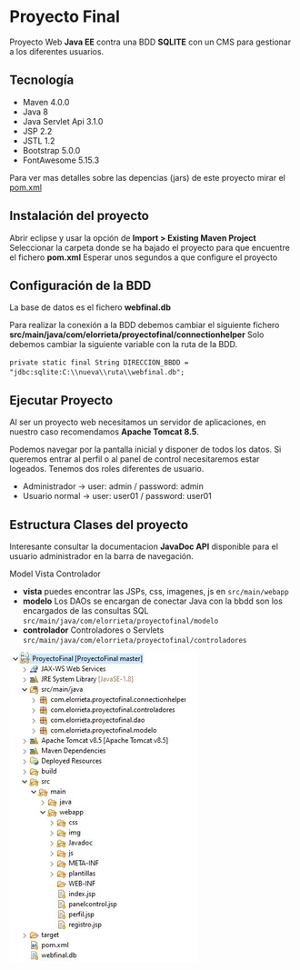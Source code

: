 # Proyecto Final
Proyecto Web **Java EE** contra una BDD **SQLITE** con un CMS para gestionar a los diferentes usuarios.

## Tecnología
- Maven 4.0.0
- Java 8
- Java Servlet Api 3.1.0
- JSP 2.2
- JSTL 1.2
- Bootstrap 5.0.0
- FontAwesome 5.15.3

Para ver mas detalles sobre las depencias (jars) de este proyecto mirar el [pom.xml](https://github.com/Nyhz/Nyhz.github.io/blob/master/pom.xml)

## Instalación del proyecto

Abrir eclipse y usar la opción de **Import > Existing Maven Project**
Seleccionar la carpeta donde se ha bajado el proyecto para que encuentre el fichero **pom.xml**
Esperar unos segundos a que configure el proyecto

## Configuración de la BDD

La base de datos es el fichero **webfinal.db**

Para realizar la conexión a la BDD debemos cambiar el siguiente fichero **src/main/java/com/elorrieta/proyectofinal/connectionhelper**
Solo debemos cambiar la siguiente variable con la ruta de la BDD. 

`
private static final String DIRECCION_BBDD = "jdbc:sqlite:C:\\nueva\\ruta\\webfinal.db";
`

## Ejecutar Proyecto

Al ser un proyecto web necesitamos un servidor de aplicaciones, en nuestro caso recomendamos **Apache Tomcat 8.5**.

Podemos navegar por la pantalla inicial y disponer de todos los datos. Si queremos entrar al perfil o al panel de control necesitaremos estar logeados.
Tenemos dos roles diferentes de usuario.
- Administrador -> user: admin / password: admin
- Usuario normal -> user: user01 / password: user01

## Estructura Clases del proyecto

Interesante consultar la documentacion **JavaDoc API** disponible para el usuario administrador en la barra de navegación.

Model Vista Controlador

- **vista** puedes encontrar las JSPs, css, imagenes, js en `src/main/webapp`
- **modelo** Los DAOs se encargan de conectar Java con la bbdd son los encargados de las consultas SQL `src/main/java/com/elorrieta/proyectofinal/modelo`
- **controlador** Controladores o Servlets `src/main/java/com/elorrieta/proyectofinal/controladores`

![estructura proyecto]( estructura.jpg?raw=true)
